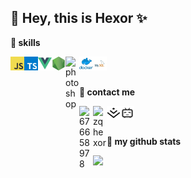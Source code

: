 ## 👋 Hey, this is Hexor ✨


**🔧 skills**  

<p>
  <img width="22px" align="left" src="https://raw.githubusercontent.com/github/explore/80688e429a7d4ef2fca1e82350fe8e3517d3494d/topics/javascript/javascript.png" title="javascript">
  <img width="22px" align="left" src="https://raw.githubusercontent.com/github/explore/80688e429a7d4ef2fca1e82350fe8e3517d3494d/topics/typescript/typescript.png" title="typescript">
  <img width="22px" align="left" src="https://raw.githubusercontent.com/github/explore/80688e429a7d4ef2fca1e82350fe8e3517d3494d/topics/vue/vue.png" title="vue">
  <img width="22px" align="left" src="https://raw.githubusercontent.com/github/explore/80688e429a7d4ef2fca1e82350fe8e3517d3494d/topics/nodejs/nodejs.png" title="nodejs">
  <img width="22px" align="left" src="https://www.adobe.com/content/dam/acom/one-console/icons_rebrand/ps_appicon.svg" title="photoshop">
  <img width="22px" align="left" src="https://raw.githubusercontent.com/github/explore/80688e429a7d4ef2fca1e82350fe8e3517d3494d/topics/docker/docker.png" title="docker">
  <img width="22px" align="left" src="https://raw.githubusercontent.com/github/explore/80688e429a7d4ef2fca1e82350fe8e3517d3494d/topics/mysql/mysql.png" title="mysql">
</p>
<br />
<br />

**📧 contact me** 
<p>
  <a href="#676658978"><img width="22px" align="left" title="QQ-676658978" alt="676658978" src="https://cdn.jsdelivr.net/npm/simple-icons@3.1.0/icons/tencentqq.svg" /></a>
  <a target="_blank" href="https://github.com/zqhexor"><img width="22px" align="left" title="Github" alt="zqhexor"  src="https://cdn.jsdelivr.net/npm/simple-icons@3.1.0/icons/github.svg" /></a>
  <a target="_blank" href="https://juejin.cn/user/3500492880358429"><img width="22px" align="left" title="掘金" alt="zqhexor" src="https://github.com/zqhexor/zqhexor/blob/main/juejin.svg" /></a>
  <a target="_blank" href="https://space.bilibili.com/185647762"><img width="22px" align="left" title="bilibili" alt="zqhexor" src="https://github.com/zqhexor/zqhexor/blob/main/bilibili.svg" /></a>
</p>
<br />
<br />

**📌 my github stats** 

<a href="http://www.github.com/zqhexor">
  <img src="https://github-readme-stats.vercel.app/api?username=zqhexor&show_icons=true&theme=vue-dark" />
</a>



<!--
**zqhexor/zqhexor** is a ✨ _special_ ✨ repository because its `README.md` (this file) appears on your GitHub profile.

Here are some ideas to get you started:

- 🔭 I’m currently working on ...
- 🌱 I’m currently learning ...
- 👯 I’m looking to collaborate on ...
- 🤔 I’m looking for help with ...
- 💬 Ask me about ...
- 📫 How to reach me: ...
- 😄 Pronouns: ...
- ⚡ Fun fact: ...
-->
